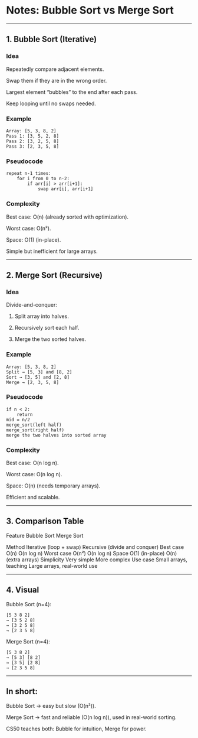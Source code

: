 # Notes: Bubble Sort vs Merge Sort


---

## 1. Bubble Sort (Iterative)

### Idea

Repeatedly compare adjacent elements.

Swap them if they are in the wrong order.

Largest element “bubbles” to the end after each pass.

Keep looping until no swaps needed.


### Example

```
Array: [5, 3, 8, 2]
Pass 1: [3, 5, 2, 8]
Pass 2: [3, 2, 5, 8]
Pass 3: [2, 3, 5, 8]
```

### Pseudocode

```
repeat n-1 times:
    for i from 0 to n-2:
        if arr[i] > arr[i+1]:
            swap arr[i], arr[i+1]
```

### Complexity

Best case: O(n) (already sorted with optimization).

Worst case: O(n²).

Space: O(1) (in-place).

Simple but inefficient for large arrays.



---

## 2. Merge Sort (Recursive)

### Idea

Divide-and-conquer:

1. Split array into halves.


2. Recursively sort each half.


3. Merge the two sorted halves.




### Example

```
Array: [5, 3, 8, 2]
Split → [5, 3] and [8, 2]
Sort → [3, 5] and [2, 8]
Merge → [2, 3, 5, 8]
```

### Pseudocode

```
if n < 2:
    return
mid = n/2
merge_sort(left half)
merge_sort(right half)
merge the two halves into sorted array
```

### Complexity

Best case: O(n log n).

Worst case: O(n log n).

Space: O(n) (needs temporary arrays).

Efficient and scalable.



---

## 3. Comparison Table

Feature	Bubble Sort	Merge Sort

Method	Iterative (loop + swap)	Recursive (divide and conquer)
Best case	O(n)	O(n log n)
Worst case	O(n²)	O(n log n)
Space	O(1) (in-place)	O(n) (extra arrays)
Simplicity	Very simple	More complex
Use case	Small arrays, teaching	Large arrays, real-world use



---

## 4. Visual

Bubble Sort (n=4):

```
[5 3 8 2]
→ [3 5 2 8]
→ [3 2 5 8]
→ [2 3 5 8]
```

Merge Sort (n=4):

```
[5 3 8 2]
→ [5 3] [8 2]
→ [3 5] [2 8]
→ [2 3 5 8]
```


---

## In short:

Bubble Sort → easy but slow (O(n²)).

Merge Sort → fast and reliable (O(n log n)), used in real-world sorting.

CS50 teaches both: Bubble for intuition, Merge for power.

